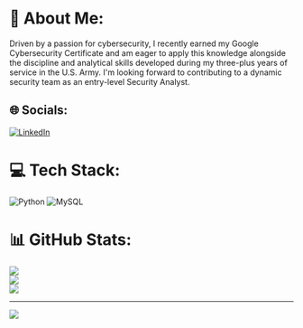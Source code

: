 # 💫 About Me:
Driven by a passion for cybersecurity, I recently earned my Google Cybersecurity Certificate and am eager to apply this knowledge alongside the discipline and analytical skills developed during my three-plus years of service in the U.S. Army. I'm looking forward to contributing to a dynamic security team as an entry-level Security Analyst.


## 🌐 Socials:
[![LinkedIn](https://img.shields.io/badge/LinkedIn-%230077B5.svg?logo=linkedin&logoColor=white)](https://linkedin.com/in/RomarSingco) 

# 💻 Tech Stack:
![Python](https://img.shields.io/badge/python-3670A0?style=for-the-badge&logo=python&logoColor=ffdd54) ![MySQL](https://img.shields.io/badge/mysql-4479A1.svg?style=for-the-badge&logo=mysql&logoColor=white)
# 📊 GitHub Stats:
![](https://github-readme-stats.vercel.app/api?username=Haisee1&theme=tokyonight&hide_border=false&include_all_commits=false&count_private=false)<br/>
![](https://nirzak-streak-stats.vercel.app/?user=Haisee1&theme=tokyonight&hide_border=false)<br/>
![](https://github-readme-stats.vercel.app/api/top-langs/?username=Haisee1&theme=tokyonight&hide_border=false&include_all_commits=false&count_private=false&layout=compact)

---
[![](https://visitcount.itsvg.in/api?id=Haisee1&icon=0&color=0)](https://visitcount.itsvg.in)

<!-- Proudly created with GPRM ( https://gprm.itsvg.in ) -->
